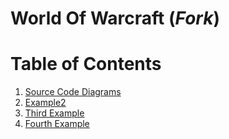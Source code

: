 # **World Of Warcraft (*Fork*)**

# Table of Contents
1. [Source Code Diagrams](./docs/code/breed.md)
2. [Example2](#example2)
3. [Third Example](#third-example)
4. [Fourth Example](#fourth-examplehttpwwwfourthexamplecom)

